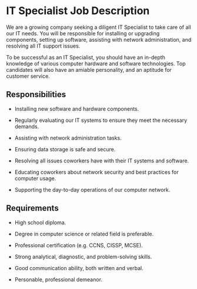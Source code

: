 # IT Specialist Job Description

We are a growing company seeking a diligent IT Specialist to take care of all our IT needs. You will be responsible for installing or upgrading components, setting up software, assisting with network administration, and resolving all IT support issues.

To be successful as an IT Specialist, you should have an in-depth knowledge of various computer hardware and software technologies. Top candidates will also have an amiable personality, and an aptitude for customer service.

## Responsibilities

* Installing new software and hardware components.

* Regularly evaluating our IT systems to ensure they meet the necessary demands.

* Assisting with network administration tasks.

* Ensuring data storage is safe and secure.

* Resolving all issues coworkers have with their IT systems and software.

* Educating coworkers about network security and best practices for computer usage.

* Supporting the day-to-day operations of our computer network.

## Requirements

* High school diploma.

* Degree in computer science or related field is preferable.

* Professional certification (e.g. CCNS, CISSP, MCSE).

* Strong analytical, diagnostic, and problem-solving skills.

* Good communication ability, both written and verbal.

* Personable, professional demeanor.

